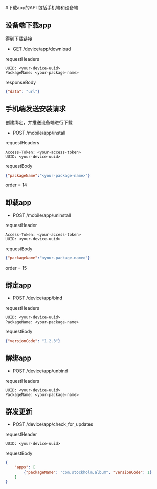#下载app的API
包括手机端和设备端

## 设备端下载app
得到下载链接

* GET /device/app/download

requestHeaders
```
UUID: <your-device-uuid>
PackageName: <your-package-name>
```

responseBody
```json
{"data": "url"}
```

## 手机端发送安装请求
创建绑定，并推送设备端进行下载

* POST /mobile/app/install

requestHeaders
```
Access-Token: <your-access-token>
UUID: <your-device-uuid>
```

requestBody
```json
{"packageName":"<your-package-name>"}
```

order = 14


## 卸载app

* POST /mobile/app/uninstall

requestHeader
```
Access-Token: <your-access-token>
UUID: <your-device-uuid>
```

requestBody
```json
{"packageName":"<your-package-name>"}
```

order = 15

## 绑定app

* POST /device/app/bind

requestHeaders
```
UUID: <your-device-uuid>
PackageName: <your-package-name>
```

requestBody
```json
{"versionCode": "1.2.3"}
```

## 解绑app

* POST /device/app/unbind

requestHeaders
```
UUID: <your-device-uuid>
PackageName: <your-package-name>
```

## 群发更新

* POST /device/app/check_for_updates

requestHeader
```
UUID: <your-device-uuid>
```

requestBody
```json
{
	"apps": [
		{"packageName": "com.stockholm.album", "versionCode": 1}
	]
}
```
